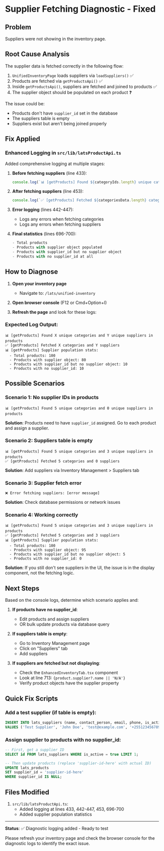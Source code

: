 # Supplier Fetching Diagnostic - Fixed

## Problem
Suppliers were not showing in the inventory page.

## Root Cause Analysis
The supplier data is fetched correctly in the following flow:
1. `UnifiedInventoryPage` loads suppliers via `loadSuppliers()` ✅
2. Products are fetched via `getProductsApi()` ✅  
3. Inside `getProductsApi()`, suppliers are fetched and joined to products ✅
4. The supplier object should be populated on each product ❓

The issue could be:
- Products don't have `supplier_id` set in the database
- The suppliers table is empty
- Suppliers exist but aren't being joined properly

## Fix Applied

### Enhanced Logging in `src/lib/latsProductApi.ts`

Added comprehensive logging at multiple stages:

1. **Before fetching suppliers** (line 433):
   ```javascript
   console.log(`📊 [getProducts] Found ${categoryIds.length} unique categories and ${supplierIds.length} unique suppliers in products`);
   ```

2. **After fetching suppliers** (line 453):
   ```javascript
   console.log(`✅ [getProducts] Fetched ${categoriesData.length} categories and ${suppliersData.length} suppliers`);
   ```

3. **Error logging** (lines 442-447):
   - Logs any errors when fetching categories
   - Logs any errors when fetching suppliers

4. **Final statistics** (lines 696-700):
   ```javascript
   - Total products
   - Products with supplier object populated
   - Products with supplier_id but no supplier object
   - Products with no supplier_id at all
   ```

## How to Diagnose

1. **Open your inventory page**
   - Navigate to: `/lats/unified-inventory`

2. **Open browser console** (F12 or Cmd+Option+I)

3. **Refresh the page** and look for these logs:

### Expected Log Output:

```
📊 [getProducts] Found X unique categories and Y unique suppliers in products
✅ [getProducts] Fetched X categories and Y suppliers
📊 [getProducts] Supplier population stats:
  - Total products: 100
  - Products with supplier object: 80
  - Products with supplier_id but no supplier object: 10
  - Products with no supplier_id: 10
```

## Possible Scenarios

### Scenario 1: No supplier IDs in products
```
📊 [getProducts] Found 5 unique categories and 0 unique suppliers in products
```
**Solution**: Products need to have `supplier_id` assigned. Go to each product and assign a supplier.

### Scenario 2: Suppliers table is empty
```
📊 [getProducts] Found 5 unique categories and 3 unique suppliers in products
✅ [getProducts] Fetched 5 categories and 0 suppliers
```
**Solution**: Add suppliers via Inventory Management > Suppliers tab

### Scenario 3: Supplier fetch error
```
❌ Error fetching suppliers: [error message]
```
**Solution**: Check database permissions or network issues

### Scenario 4: Working correctly
```
📊 [getProducts] Found 5 unique categories and 3 unique suppliers in products
✅ [getProducts] Fetched 5 categories and 3 suppliers
📊 [getProducts] Supplier population stats:
  - Total products: 100
  - Products with supplier object: 95
  - Products with supplier_id but no supplier object: 5
  - Products with no supplier_id: 0
```
**Solution**: If you still don't see suppliers in the UI, the issue is in the display component, not the fetching logic.

## Next Steps

Based on the console logs, determine which scenario applies and:

1. **If products have no supplier_id**: 
   - Edit products and assign suppliers
   - OR bulk update products via database query

2. **If suppliers table is empty**:
   - Go to Inventory Management page
   - Click on "Suppliers" tab
   - Add suppliers

3. **If suppliers are fetched but not displaying**:
   - Check the `EnhancedInventoryTab.tsx` component
   - Look at line 713: `{product.supplier?.name || 'N/A'}`
   - Verify product objects have the supplier property

## Quick Fix Scripts

### Add a test supplier (if table is empty):
```sql
INSERT INTO lats_suppliers (name, contact_person, email, phone, is_active)
VALUES ('Test Supplier', 'John Doe', 'test@example.com', '+255123456789', true);
```

### Assign supplier to products with no supplier_id:
```sql
-- First, get a supplier ID
SELECT id FROM lats_suppliers WHERE is_active = true LIMIT 1;

-- Then update products (replace 'supplier-id-here' with actual ID)
UPDATE lats_products 
SET supplier_id = 'supplier-id-here'
WHERE supplier_id IS NULL;
```

## Files Modified

1. `src/lib/latsProductApi.ts`:
   - Added logging at lines 433, 442-447, 453, 696-700
   - Added supplier population statistics

---

**Status**: ✅ Diagnostic logging added - Ready to test

Please refresh your inventory page and check the browser console for the diagnostic logs to identify the exact issue.


